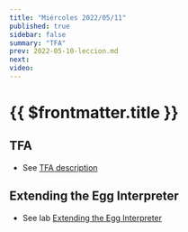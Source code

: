 ```yaml
---
title: "Miércoles 2022/05/11"
published: true
sidebar: false
summary: "TFA"
prev: 2022-05-10-leccion.md
next:
video: 
---
```


# {{ $frontmatter.title }}

## TFA

* See [TFA description](/practicas/tfa.html)
  
## Extending the Egg Interpreter

* See lab [Extending the Egg Interpreter](/practicas/extended-egg-interpreter.html) 

<!--
## Video

<youtube></youtube>
-->